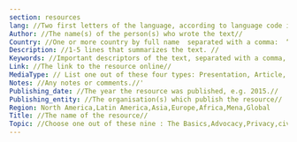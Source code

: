 ```yaml
---
section: resources
lang: //Two first letters of the language, according to language code in this table.//
Author: //The name(s) of the person(s) who wrote the text//
Country: //One or more country by full name  separated with a comma:  “,”. If there is no specific country, write ‘global’//
Description: //1-5 lines that summarizes the text. //
Keywords: //Important descriptors of the text, separated with a comma, “,”.//
Link: //The link to the resource online//
MediaType: // List one out of these four types: Presentation, Article,  / Publication, Video//
Notes: //Any notes or comments.//'
Publishing_date: //The year the resource was published, e.g. 2015.//
Publishing_entity: //The organisation(s) which publish the resource//
Region: North America,Latin America,Asia,Europe,Africa,Mena,Global
Title: //The name of the resource//
Topic: //Choose one out of these nine : The Basics,Advocacy,Privacy,civic engagement,Right for information,Data training,PolicyStandards.
---
```


